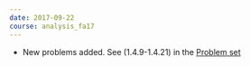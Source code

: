 ```yaml
---
date: 2017-09-22
course: analysis_fa17
---
```


- New problems added. See (1.4.9-1.4.21) in the [Problem set](http://ckottke.ncf.edu/analysis_fa17/script.pdf)
